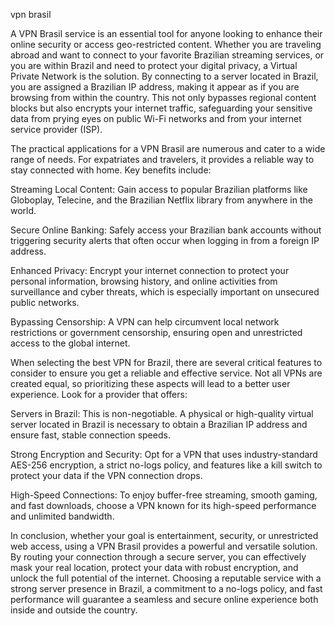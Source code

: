 vpn brasil


A VPN Brasil service is an essential tool for anyone looking to enhance their online security or access geo-restricted content. Whether you are traveling abroad and want to connect to your favorite Brazilian streaming services, or you are within Brazil and need to protect your digital privacy, a Virtual Private Network is the solution. By connecting to a server located in Brazil, you are assigned a Brazilian IP address, making it appear as if you are browsing from within the country. This not only bypasses regional content blocks but also encrypts your internet traffic, safeguarding your sensitive data from prying eyes on public Wi-Fi networks and from your internet service provider (ISP).



The practical applications for a VPN Brasil are numerous and cater to a wide range of needs. For expatriates and travelers, it provides a reliable way to stay connected with home. Key benefits include:





Streaming Local Content: Gain access to popular Brazilian platforms like Globoplay, Telecine, and the Brazilian Netflix library from anywhere in the world.


Secure Online Banking: Safely access your Brazilian bank accounts without triggering security alerts that often occur when logging in from a foreign IP address.


Enhanced Privacy: Encrypt your internet connection to protect your personal information, browsing history, and online activities from surveillance and cyber threats, which is especially important on unsecured public networks.


Bypassing Censorship: A VPN can help circumvent local network restrictions or government censorship, ensuring open and unrestricted access to the global internet.





When selecting the best VPN for Brazil, there are several critical features to consider to ensure you get a reliable and effective service. Not all VPNs are created equal, so prioritizing these aspects will lead to a better user experience. Look for a provider that offers:





Servers in Brazil: This is non-negotiable. A physical or high-quality virtual server located in Brazil is necessary to obtain a Brazilian IP address and ensure fast, stable connection speeds.


Strong Encryption and Security: Opt for a VPN that uses industry-standard AES-256 encryption, a strict no-logs policy, and features like a kill switch to protect your data if the VPN connection drops.


High-Speed Connections: To enjoy buffer-free streaming, smooth gaming, and fast downloads, choose a VPN known for its high-speed performance and unlimited bandwidth.





In conclusion, whether your goal is entertainment, security, or unrestricted web access, using a VPN Brasil provides a powerful and versatile solution. By routing your connection through a secure server, you can effectively mask your real location, protect your data with robust encryption, and unlock the full potential of the internet. Choosing a reputable service with a strong server presence in Brazil, a commitment to a no-logs policy, and fast performance will guarantee a seamless and secure online experience both inside and outside the country.
